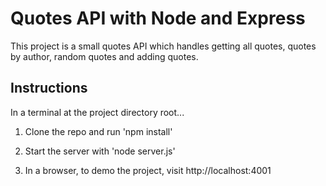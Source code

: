 # Quotes API with Node and Express

This project is a small quotes API which handles getting all quotes, quotes by author, random quotes and adding quotes.

## Instructions

In a terminal at the project directory root...

1. Clone the repo and run 'npm install'

2. Start the server with 'node server.js' 

3. In a browser, to demo the project, visit http://localhost:4001
